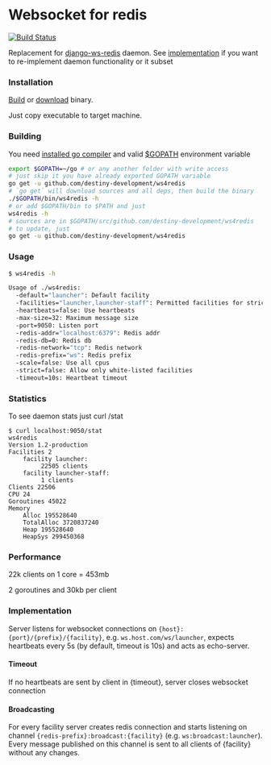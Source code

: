 Websocket for redis
=======
[![Build Status](https://travis-ci.org/ernado/ws4redis.svg)](https://travis-ci.org/ernado/ws4redis)


Replacement for [django-ws-redis](https://github.com/jrief/django-websocket-redis) daemon.
See [implementation](#implementation) if you want to re-implement daemon functionality or it subset

### Installation
[Build](#building) or [download](https://github.com/destiny-development/ws4redis/releases/latest) binary.

Just copy executable to target machine.

### Building
You need [installed go compiler](http://golang.org/doc/install) and valid [$GOPATH](https://golang.org/doc/code.html#GOPATH) environment variable
```bash
export $GOPATH=~/go # or any another folder with write access
# just skip it you have already exported GOPATH variable
go get -u github.com/destiny-development/ws4redis
# `go get` will download sources and all deps, then build the binary
./$GOPATH/bin/ws4redis -h
# or add $GOPATH/bin to $PATH and just
ws4redis -h
# sources are in $GOPATH/src/github.com/destiny-development/ws4redis
# to update, just
go get -u github.com/destiny-development/ws4redis
```

### Usage

```bash
$ ws4redis -h

Usage of ./ws4redis:
  -default="launcher": Default facility
  -facilities="launcher,launcher-staff": Permitted facilities for strict mode
  -heartbeats=false: Use heartbeats
  -max-size=32: Maximum message size
  -port=9050: Listen port
  -redis-addr="localhost:6379": Redis addr
  -redis-db=0: Redis db
  -redis-network="tcp": Redis network
  -redis-prefix="ws": Redis prefix
  -scale=false: Use all cpus
  -strict=false: Allow only white-listed facilities
  -timeout=10s: Heartbeat timeout
```

### Statistics

To see daemon stats just curl /stat
```
$ curl localhost:9050/stat
ws4redis
Version 1.2-production
Facilities 2
	facility launcher:
		 22505 clients
	facility launcher-staff:
		 1 clients
Clients 22506
CPU 24
Goroutines 45022
Memory
	Alloc 195528640
	TotalAlloc 3720837240
	Heap 195528640
	HeapSys 299450368
```

### Performance
22k clients on 1 core = 453mb

2 goroutines and 30kb per client


### Implementation
Server listens for websocket connections on `{host}:{port}/{prefix}/{facility}`,
e.g. `ws.host.com/ws/launcher`,
expects heartbeats every 5s (by default, timeout is 10s) and acts as echo-server.

#### Timeout
If no heartbeats are sent by client in {timeout}, server closes websocket connection

#### Broadcasting
For every facility server creates redis connection and starts listening on
channel `{redis-prefix}:broadcast:{facility}` (e.g. `ws:broadcast:launcher`).
Every message published on this channel is sent to all clients of {facility} without any changes.
